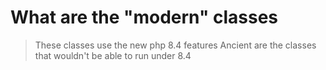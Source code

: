 # What are the "modern" classes
> These classes use the new php 8.4 features
> Ancient are the classes that wouldn't be able to run under 8.4
